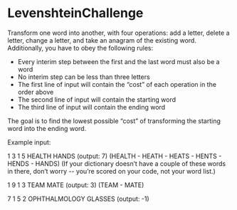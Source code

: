 # LevenshteinChallenge

Transform one word into another, with four operations: add a letter,
delete a letter, change a letter, and take an anagram of the existing word. Additionally, you have to obey
the following rules:
- Every interim step between the first and the last word must also be a word
- No interim step can be less than three letters
- The first line of input will contain the “cost” of each operation in the order above
- The second line of input will contain the starting word
- The third line of input will contain the ending word

The goal is to find the lowest possible “cost” of transforming the starting word into the ending word. 

Example input:

1 3 1 5
HEALTH
HANDS
(output: 7) (HEALTH - HEATH - HEATS - HENTS - HENDS - HANDS)
(If your dictionary doesn’t have a couple of these words in there, don’t worry -- you’re scored on your
code, not your word list.)

1 9 1 3
TEAM
MATE
(output: 3) (TEAM - MATE)

7 1 5 2
OPHTHALMOLOGY
GLASSES
(output: -1)
